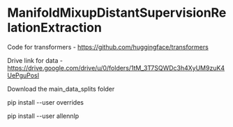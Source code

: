 # ManifoldMixupDistantSupervisionRelationExtraction

Code for transformers - https://github.com/huggingface/transformers

Drive link for data - https://drive.google.com/drive/u/0/folders/1tM_3T7SQWDc3h4XyUM9zuK4UePguPosI

Download the main_data_splits folder

pip install --user overrides

pip install --user allennlp